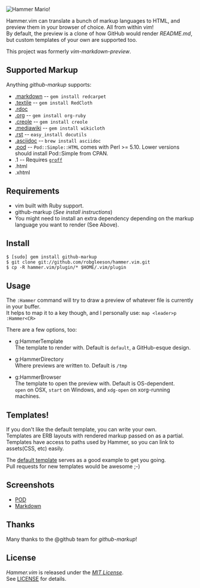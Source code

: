 ![Hammer Mario!](http://i.imgur.com/HUuvF.png)

Hammer.vim can translate a bunch of markup languages to HTML, and preview them in your browser of choice. All from within vim!  
By default, the preview is a clone of how GitHub would render _README.md_, but custom templates of your own are supported too.  

This project was formerly _vim-markdown-preview_.

Supported Markup
----------------

Anything _github-markup_ supports:  

* [.markdown](http://daringfireball.net/projects/markdown/) -- `gem install redcarpet`
* [.textile](http://www.textism.com/tools/textile/) -- `gem install RedCloth`
* [.rdoc](http://rdoc.sourceforge.net/)
* [.org](http://orgmode.org/) -- `gem install org-ruby`
* [.creole](http://wikicreole.org/) -- `gem install creole`
* [.mediawiki](http://www.mediawiki.org/wiki/Help:Formatting) -- `gem install wikicloth`
* [.rst](http://docutils.sourceforge.net/rst.html) -- `easy_install docutils`
* [.asciidoc](http://www.methods.co.nz/asciidoc/) -- `brew install asciidoc`
* [.pod](http://search.cpan.org/dist/perl/pod/perlpod.pod) -- `Pod::Simple::HTML`
  comes with Perl >= 5.10. Lower versions should install Pod::Simple from CPAN.
* .1 -- Requires [`groff`](http://www.gnu.org/software/groff/)
* .html
* .xhtml

Requirements
------------

* vim built with Ruby support.
* github-markup (_See install instructions_)
* You might need to install an extra dependency depending on the markup language you want to render (See Above).

Install 
-------

    $ [sudo] gem install github-markup
    $ git clone git://github.com/robgleeson/hammer.vim.git
    $ cp -R hammer.vim/plugin/* $HOME/.vim/plugin


Usage
-----

The `:Hammer` command will try to draw a preview of whatever file is currently in your buffer.  
It helps to map it to a key though, and I personally use: `map <leader>p :Hammer<CR>`

There are a few options, too:  

* g:HammerTemplate  
  The template to render with. Default is `default`, a GitHub-esque design.

* g:HammerDirectory  
  Where previews are written to. Default is `/tmp`

* g:HammerBrowser  
  The template to open the preview with. Default is OS-dependent.  
  `open` on OSX, `start` on Windows, and `xdg-open` on xorg-running machines.



Templates!
----------

If you don't like the default template, you can write your own.  
Templates are ERB layouts with rendered markup passed on as a partial.  
Templates have access to paths used by Hammer, so you can link to assets(CSS, etc) easily.  

The [default template](http://bit.ly/jNSznP) serves as a good example to get you going.   
Pull requests for new templates would be awesome ;-)

Screenshots
-----------

* [POD](http://d.pr/16YG)
* [Markdown](http://d.pr/GEuT)



Thanks
------

Many thanks to the @github team for _github-markup_!

License
--------

_Hammer.vim_ is released under the [_MIT License_](http://en.wikipedia.org/wiki/MIT_License).  
See [LICENSE](http://github.com/robgleeson/hammer.vim/blob/master/LICENSE) for details.

